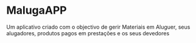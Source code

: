 # MalugaAPP
Um aplicativo criado com o objectivo de gerir Materiais em Aluguer, seus alugadores, produtos pagos em prestações e os seus devedores
